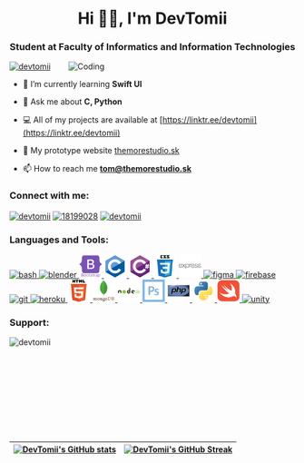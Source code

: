 <h1 align="center">Hi 🫶🏼, I'm DevTomii</h1>
<h3 align="center">Student at Faculty of Informatics and Information Technologies</h3>
<img align="right" alt="Coding" width="400" src="https://i.imgur.com/am0eYJO.gif">

<p align="left"> <a href="https://twitter.com/devtomii" target="blank"><img src="https://img.shields.io/twitter/follow/devtomii?logo=twitter&style=for-the-badge" alt="devtomii" /></a> </p>

- 🌱 I’m currently learning **Swift UI**

- 💬 Ask me about **C, Python**

- 💻 All of my projects are available at [https://linktr.ee/devtomii](https://linktr.ee/devtomii)

- 📝 My prototype website [themorestudio.sk](themorestudio.sk)

- 📫 How to reach me **tom@themorestudio.sk**

<h3 align="left">Connect with me:</h3>
<p align="left">
<a href="https://twitter.com/devtomii" target="blank"><img align="center" src="https://raw.githubusercontent.com/rahuldkjain/github-profile-readme-generator/master/src/images/icons/Social/twitter.svg" alt="devtomii" height="30" width="40" /></a>
<a href="https://stackoverflow.com/users/18199028" target="blank"><img align="center" src="https://raw.githubusercontent.com/rahuldkjain/github-profile-readme-generator/master/src/images/icons/Social/stack-overflow.svg" alt="18199028" height="30" width="40" /></a>
<a href="https://instagram.com/devtomii" target="blank"><img align="center" src="https://raw.githubusercontent.com/rahuldkjain/github-profile-readme-generator/master/src/images/icons/Social/instagram.svg" alt="devtomii" height="30" width="40" /></a>
</p>

<h3 align="left">Languages and Tools:</h3>
<p align="left"> <a href="https://www.gnu.org/software/bash/" target="_blank" rel="noreferrer"> <img src="https://www.vectorlogo.zone/logos/gnu_bash/gnu_bash-icon.svg" alt="bash" width="40" height="40"/> </a> <a href="https://www.blender.org/" target="_blank" rel="noreferrer"> <img src="https://download.blender.org/branding/community/blender_community_badge_white.svg" alt="blender" width="40" height="40"/> </a> <a href="https://getbootstrap.com" target="_blank" rel="noreferrer"> <img src="https://raw.githubusercontent.com/devicons/devicon/master/icons/bootstrap/bootstrap-plain-wordmark.svg" alt="bootstrap" width="40" height="40"/> </a> <a href="https://www.cprogramming.com/" target="_blank" rel="noreferrer"> <img src="https://raw.githubusercontent.com/devicons/devicon/master/icons/c/c-original.svg" alt="c" width="40" height="40"/> </a> <a href="https://www.w3schools.com/cs/" target="_blank" rel="noreferrer"> <img src="https://raw.githubusercontent.com/devicons/devicon/master/icons/csharp/csharp-original.svg" alt="csharp" width="40" height="40"/> </a> <a href="https://www.w3schools.com/css/" target="_blank" rel="noreferrer"> <img src="https://raw.githubusercontent.com/devicons/devicon/master/icons/css3/css3-original-wordmark.svg" alt="css3" width="40" height="40"/> </a> <a href="https://expressjs.com" target="_blank" rel="noreferrer"> <img src="https://raw.githubusercontent.com/devicons/devicon/master/icons/express/express-original-wordmark.svg" alt="express" width="40" height="40"/> </a> <a href="https://www.figma.com/" target="_blank" rel="noreferrer"> <img src="https://www.vectorlogo.zone/logos/figma/figma-icon.svg" alt="figma" width="40" height="40"/> </a> <a href="https://firebase.google.com/" target="_blank" rel="noreferrer"> <img src="https://www.vectorlogo.zone/logos/firebase/firebase-icon.svg" alt="firebase" width="40" height="40"/> </a> <a href="https://git-scm.com/" target="_blank" rel="noreferrer"> <img src="https://www.vectorlogo.zone/logos/git-scm/git-scm-icon.svg" alt="git" width="40" height="40"/> </a> <a href="https://heroku.com" target="_blank" rel="noreferrer"> <img src="https://www.vectorlogo.zone/logos/heroku/heroku-icon.svg" alt="heroku" width="40" height="40"/> </a> <a href="https://www.w3.org/html/" target="_blank" rel="noreferrer"> <img src="https://raw.githubusercontent.com/devicons/devicon/master/icons/html5/html5-original-wordmark.svg" alt="html5" width="40" height="40"/> </a> <a href="https://www.mongodb.com/" target="_blank" rel="noreferrer"> <img src="https://raw.githubusercontent.com/devicons/devicon/master/icons/mongodb/mongodb-original-wordmark.svg" alt="mongodb" width="40" height="40"/> </a> <a href="https://nodejs.org" target="_blank" rel="noreferrer"> <img src="https://raw.githubusercontent.com/devicons/devicon/master/icons/nodejs/nodejs-original-wordmark.svg" alt="nodejs" width="40" height="40"/> </a> <a href="https://www.photoshop.com/en" target="_blank" rel="noreferrer"> <img src="https://raw.githubusercontent.com/devicons/devicon/master/icons/photoshop/photoshop-line.svg" alt="photoshop" width="40" height="40"/> </a> <a href="https://www.php.net" target="_blank" rel="noreferrer"> <img src="https://raw.githubusercontent.com/devicons/devicon/master/icons/php/php-original.svg" alt="php" width="40" height="40"/> </a> <a href="https://www.python.org" target="_blank" rel="noreferrer"> <img src="https://raw.githubusercontent.com/devicons/devicon/master/icons/python/python-original.svg" alt="python" width="40" height="40"/> </a> <a href="https://developer.apple.com/swift/" target="_blank" rel="noreferrer"> <img src="https://raw.githubusercontent.com/devicons/devicon/master/icons/swift/swift-original.svg" alt="swift" width="40" height="40"/> </a> <a href="https://unity.com/" target="_blank" rel="noreferrer"> <img src="https://www.vectorlogo.zone/logos/unity3d/unity3d-icon.svg" alt="unity" width="40" height="40"/> </a> </p>

<h3 align="left">Support:</h3>
<p style = "padding-bottom:5rem;"><a href="https://www.buymeacoffee.com/devtomii"> <img align="left" src="https://cdn.buymeacoffee.com/buttons/v2/default-yellow.png" height="50" width="210" alt="devtomii" /></a></p><br><br>

<table>
<thead>
<tr>
</tr>
</thead>
</table>
<table>
<thead>
<tr>
</tr>
</thead>
</table>
<table>
<thead>
<tr>
</tr>
</thead>
</table>

<table>
<thead>
<tr>
<th align="center"><a target="_blank" rel="noopener noreferrer nofollow" href="https://camo.githubusercontent.com/b5ec7b8e4ef2001dc0df37f5e8a307bcb901be1976494e985d8362414014e9c5/68747470733a2f2f6769746875622d726561646d652d73746174732e76657263656c2e6170702f6170693f757365726e616d653d66616264756c38382673686f775f69636f6e733d74727565267468656d653d636974795f6c6967687473"><img src="https://github-readme-stats.vercel.app/api?username=devtomii&show_icons=true&theme=tokyonight&locale=en" alt="DevTomii's GitHub stats" data-canonical-src="https://github-readme-stats.vercel.app/api?username=fabdul88&amp;show_icons=true&amp;theme=city_lights" style="max-width: 100%;"></a></th>
<th align="center"><a target="_blank" rel="noopener noreferrer nofollow" href="https://camo.githubusercontent.com/bc3fb07df9650c79933eb4a9cfce5dab2a2d6bc3655750bcb6f5769e3e997e5f/68747470733a2f2f6769746875622d726561646d652d73747265616b2d73746174732e6865726f6b756170702e636f6d2f3f757365723d66616264756c3838267468656d653d636974792d6c6967687473"><img src="https://github-readme-streak-stats.herokuapp.com/?user=devtomii&theme=tokyonight" alt="DevTomii's GitHub Streak" data-canonical-src="https://github-readme-streak-stats.herokuapp.com/?user=fabdul88&amp;theme=city-lights" style="max-width: 100%;"></a></th>
</tr>
</thead>
</table>

